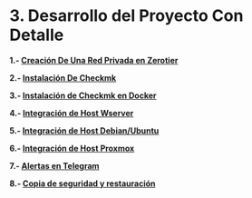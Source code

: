# 3. Desarrollo del Proyecto Con Detalle


**1.- [Creación De Una Red Privada en Zerotier](/contenido/zerotier.md)**

**2.- [Instalación De Checkmk](/contenido/instalacion.md)**

**3.- [Instalación de Checkmk en Docker](/contenido/docker.md)**

**4.- [Integración de Host Wserver](/contenido/wserver.md)**

**5.- [Integración de Host Debian/Ubuntu](/contenido/debian.md)**

**6.- [Integración de Host Proxmox](/contenido/proxmox.md)**

**7.- [Alertas en Telegram](/contenido/alertas.md)**

**8.- [Copia de seguridad y restauración](/contenido/copias.md)**

